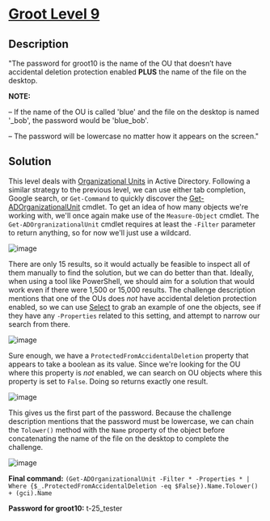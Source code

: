 # [Groot Level 9](https://underthewire.tech/groot-9)
## Description
"The password for groot10 is the name of the OU that doesn’t have accidental deletion protection enabled **PLUS** the name of the file on the desktop.

**NOTE:**

– If the name of the OU is called 'blue' and the file on the desktop is named '_bob', the password would be 'blue_bob'.

– The password will be lowercase no matter how it appears on the screen."

## Solution
This level deals with [Organizational Units](https://servicenow.iu.edu/kb?id=kb_article_view&sysparm_article=KB0026090) in Active Directory. Following a similar strategy to the previous level, we can use either tab completion, Google search, or `Get-Command` to quickly discover the [Get-ADOrganizationalUnit](https://learn.microsoft.com/en-us/powershell/module/activedirectory/get-adorganizationalunit?view=windowsserver2025-ps) cmdlet. To get an idea of how many objects we're working with, we'll once again make use of the `Measure-Object` cmdlet. The `Get-ADOrgranizationalUnit` cmdlet requires at least the `-Filter` parameter to return anything, so for now we'll just use a wildcard.

![image](https://github.com/user-attachments/assets/4cbf7aaa-7f18-49e1-8e1b-913ca27ae06a)

There are only 15 results, so it would actually be feasible to inspect all of them manually to find the solution, but we can do better than that. Ideally, when using a tool like PowerShell, we should aim for a solution that would work even if there were 1,500 or 15,000 results. The challenge description mentions that one of the OUs does *not* have accidental deletion protection enabled, so we can use [Select](https://learn.microsoft.com/en-us/powershell/module/microsoft.powershell.utility/select-object?view=powershell-7.5) to grab an example of one the objects, see if they have any `-Properties` related to this setting, and attempt to narrow our search from there.

![image](https://github.com/user-attachments/assets/5b1b3ce2-336a-4e31-a1fa-1fed2ca77803)

Sure enough, we have a `ProtectedFromAccidentalDeletion` property that appears to take a boolean as its value. Since we're looking for the OU where this property is *not* enabled, we can search on OU objects where this property is set to `False`. Doing so returns exactly one result.

![image](https://github.com/user-attachments/assets/afe4ee43-7300-4f04-82ab-f1f8b084daec)

This gives us the first part of the password. Because the challenge description mentions that the password must be lowercase, we can chain the `Tolower()` method with the `Name` property of the object before concatenating the name of the file on the desktop to complete the challenge.

![image](https://github.com/user-attachments/assets/db737191-0fe4-40f1-9406-82174ea6ccf4)

**Final command:** `(Get-ADOrganizationalUnit -Filter * -Properties * | Where {$_.ProtectedFromAccidentalDeletion -eq $False}).Name.Tolower() + (gci).Name`

**Password for groot10:** t-25_tester
